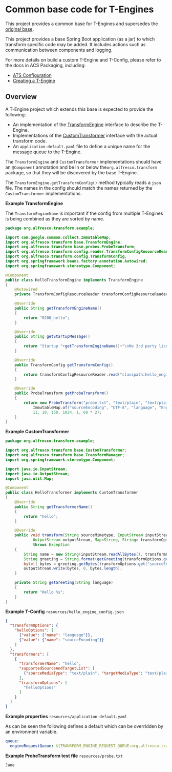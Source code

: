 # Common base code for T-Engines

This project provides a common base for T-Engines and supersedes the
[original base](https://github.com/Alfresco/alfresco-transform-core/blob/master/deprecated/alfresco-transformer-base). 

This project provides a base Spring Boot application (as a jar) to which transform
specific code may be added. It includes actions such as communication between
components and logging.

For more details on build a custom T-Engine and T-Config, please refer to the docs in ACS Packaging, including:

* [ATS Configuration](https://github.com/Alfresco/acs-packaging/blob/master/docs/custom-transforms-and-renditions.md#ats-configuration)
* [Creating a T-Engine](https://github.com/Alfresco/acs-packaging/blob/master/docs/creating-a-t-engine.md)

## Overview

A T-Engine project which extends this base is expected to provide the following:

* An implementation of the [TransformEngine](https://github.com/Alfresco/alfresco-transform-core/blob/master/engines/base/src/main/java/org/alfresco/transform/base/TransformEngine.java)
  interface to describe the T-Engine. 
* Implementations of the [CustomTransformer](engines/base/src/main/java/org/alfresco/transform/base/CustomTransformer.java)
  interface with the actual transform code.
* An `application-default.yaml` file to define a unique name for the message queue to the T-Engine.

The `TransformEngine` and `CustomTransformer` implementations should have an
`@Component` annotation and be in or below the`org.alfresco.transform` package, so
that they will be discovered by the base T-Engine.

The `TransformEngine.getTransformConfig()` method typically reads a `json` file.
The names in the config should match the names returned by the `CustomTransformer`
implementations.


**Example TransformEngine**

The `TransformEngineName` is important if the config from multiple T-Engines is being
combined as they are sorted by name.

```java
package org.alfresco.transform.example;

import com.google.common.collect.ImmutableMap;
import org.alfresco.transform.base.TransformEngine;
import org.alfresco.transform.base.probes.ProbeTransform;
import org.alfresco.transform.config.reader.TransformConfigResourceReader;
import org.alfresco.transform.config.TransformConfig;
import org.springframework.beans.factory.annotation.Autowired;
import org.springframework.stereotype.Component;

@Component
public class HelloTransformEngine implements TransformEngine
{
    @Autowired
    private TransformConfigResourceReader transformConfigResourceReader;

    @Override
    public String getTransformEngineName()
    {
        return "0200_hello";
    }

    @Override
    public String getStartupMessage()
    {
        return "Startup "+getTransformEngineName()+"\nNo 3rd party licenses";
    }

    @Override
    public TransformConfig getTransformConfig()
    {
        return transformConfigResourceReader.read("classpath:hello_engine_config.json");
    }

    @Override
    public ProbeTransform getProbeTransform()
    {
        return new ProbeTransform("probe.txt", "text/plain", "text/plain",
            ImmutableMap.of("sourceEncoding", "UTF-8", "language", "English"),
            11, 10, 150, 1024, 1, 60 * 2);
    }
}
```

**Example CustomTransformer**

```java
package org.alfresco.transform.example;

import org.alfresco.transform.base.CustomTransformer;
import org.alfresco.transform.base.TransformManager;
import org.springframework.stereotype.Component;

import java.io.InputStream;
import java.io.OutputStream;
import java.util.Map;

@Component
public class HelloTransformer implements CustomTransformer
{
    @Override
    public String getTransformerName()
    {
        return "hello";
    }

    @Override
    public void transform(String sourceMimetype, InputStream inputStream, String targetMimetype,
            OutputStream outputStream, Map<String, String> transformOptions, TransformManager transformManager)
            throws Exception
    {
        String name = new String(inputStream.readAllBytes(), transformOptions.get("sourceEncoding"));
        String greeting = String.format(getGreeting(transformOptions.get("language")), name);
        byte[] bytes = greeting.getBytes(transformOptions.get("sourceEncoding"));
        outputStream.write(bytes, 0, bytes.length);
    }

    private String getGreeting(String language)
    {
        return "Hello %s";
    }
}
```

**Example T-Config** `resources/hello_engine_config.json`

```json
{
  "transformOptions": {
    "helloOptions": [
      {"value": {"name": "language"}},
      {"value": {"name": "sourceEncoding"}}
    ]
  },
  "transformers": [
    {
      "transformerName": "hello",
      "supportedSourceAndTargetList": [
        {"sourceMediaType": "text/plain", "targetMediaType": "text/plain" }
      ],
      "transformOptions": [
        "helloOptions"
      ]
    }
  ]
}
```

**Example properties** `resources/application-default.yaml`

As can be seen the following defines a default which can be overridden by an environment variable.

```yaml
queue:
  engineRequestQueue: ${TRANSFORM_ENGINE_REQUEST_QUEUE:org.alfresco.transform.engine.libreoffice.acs}
```

**Example ProbeTransform test file** `resources/probe.txt`

```text
Jane
```